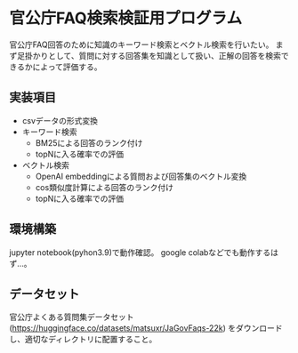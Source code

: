 # 官公庁FAQ検索検証用プログラム
官公庁FAQ回答のために知識のキーワード検索とベクトル検索を行いたい。
まず足掛かりとして、質問に対する回答集を知識として扱い、正解の回答を検索できるかによって評価する。
## 実装項目
- csvデータの形式変換
- キーワード検索
  - BM25による回答のランク付け
  - topNに入る確率での評価
- ベクトル検索
  - OpenAI embeddingによる質問および回答集のベクトル変換
  - cos類似度計算による回答のランク付け
  - topNに入る確率での評価
## 環境構築
jupyter notebook(pyhon3.9)で動作確認。
google colabなどでも動作するはず...。
## データセット
官公庁よくある質問集データセット(https://huggingface.co/datasets/matsuxr/JaGovFaqs-22k) をダウンロードし、適切なディレクトリに配置すること。
